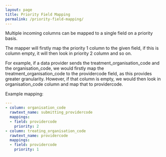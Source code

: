 ```yaml
---
layout: page
title: Priority Field Mapping
permalink: /priority-field-mapping/
---
```


Multiple incoming columns can be mapped to a single field on a priority basis.

The mapper will firstly map the priority 1 column to the given field, if this is column empty, it will then look in priority 2 column and so on.

For example, if a data provider sends the treatment_organisation_code and the organisation_code, we would firstly map the treatment_organisation_code to the providercode field, as this provides greater granularity. However, if that column is empty, we would then look in organisation_code column and map that to providercode.

Example mapping:

```yaml
---
- column: organisation_code
  rawtext_name: submitting_providercode
  mappings:
  - field: providercode
    priority: 2
- column: treating_organisation_code
  rawtext_name: providercode
  mappings:
  - field: providercode
    priority: 1
```
